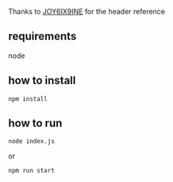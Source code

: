 Thanks to <a href='https://github.com/JOY6IX9INE/OperaGX-Discord-Promo-Gen'>JOY6IX9INE</a> for the header reference

## requirements

node

## how to install

```
npm install
```

## how to run

```
node index.js
```

or

```
npm run start
```
